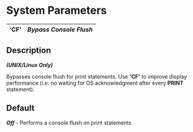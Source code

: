 # System Parameters

**'CF'** |  **_Bypass Console Flush_**  
---|---  
  
##  Description

**_(UNIX/Linux Only)_**

Bypasses console flush for print statements. Use **'CF'** to improve display performance (i.e. no waiting for OS acknowledgment after every **PRINT** statement).

##  Default

**_Off_** \- Performs a console flush on print statements
